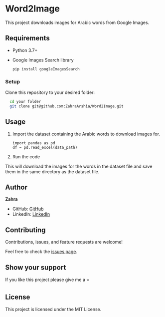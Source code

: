 # Word2Image
This project downloads images for Arabic words from Google Images.

## Requirements

* Python 3.7+
* Google Images Search library
  
  `pip install googleImagesSearch`

### Setup
Clone this repository to your desired folder:

```sh
  cd your folder
  git clone git@github.com:ZahraArshia/Word2Image.git
```

## Usage

1. Import the dataset containing the Arabic words to download images for.

   ```
   import pandas as pd
   df = pd.read_excel(data_path)
   ```
2. Run the code

This will download the images for the words in the dataset file and save them in the same directory as the dataset file.

## Author

**Zahra**

- GitHub: [GitHub](https://github.com/ZahraArshia)
- LinkedIn: [LinkedIn](https://linkedin.com/in/ZahraArshia)

## Contributing

Contributions, issues, and feature requests are welcome!

Feel free to check the [issues page](https://github.com/ZahraArshia/Word2Image/issues).

## Show your support
If you like this project please give me a ⭐


## License
This project is licensed under the MIT License.
